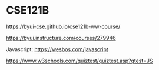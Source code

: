 # CSE121B

https://byui-cse.github.io/cse121b-ww-course/

https://byui.instructure.com/courses/279946

Javascript: https://wesbos.com/javascript

https://www.w3schools.com/quiztest/quiztest.asp?qtest=JS